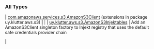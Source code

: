 
### All Types


| [com.amazonaws.services.s3.AmazonS3Client](../uy.klutter.aws.s3/com.amazonaws.services.s3.-amazon-s3-client/index.md) (extensions in package uy.klutter.aws.s3) |  |
| [uy.klutter.aws.s3.AmazonS3Injektables](../uy.klutter.aws.s3/-amazon-s3-injektables/index.md) | 
Add an AmazonS3Client singleton factory to Injekt registry that uses the default safe credentials provider chain

 |

